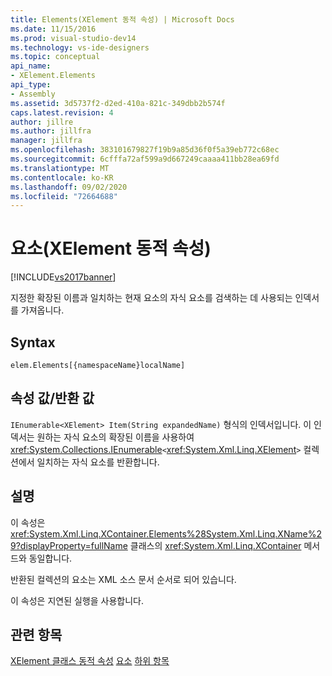 ```yaml
---
title: Elements(XElement 동적 속성) | Microsoft Docs
ms.date: 11/15/2016
ms.prod: visual-studio-dev14
ms.technology: vs-ide-designers
ms.topic: conceptual
api_name:
- XElement.Elements
api_type:
- Assembly
ms.assetid: 3d5737f2-d2ed-410a-821c-349dbb2b574f
caps.latest.revision: 4
author: jillre
ms.author: jillfra
manager: jillfra
ms.openlocfilehash: 383101679827f19b9a85d36f0f5a39eb772c68ec
ms.sourcegitcommit: 6cfffa72af599a9d667249caaaa411bb28ea69fd
ms.translationtype: MT
ms.contentlocale: ko-KR
ms.lasthandoff: 09/02/2020
ms.locfileid: "72664688"
---
```

# <a name="elements-xelement-dynamic-property"></a>요소(XElement 동적 속성)
[!INCLUDE[vs2017banner](../includes/vs2017banner.md)]

지정한 확장된 이름과 일치하는 현재 요소의 자식 요소를 검색하는 데 사용되는 인덱서를 가져옵니다.

## <a name="syntax"></a>Syntax

```
elem.Elements[{namespaceName}localName]
```

## <a name="property-valuereturn-value"></a>속성 값/반환 값
 `IEnumerable<XElement> Item(String expandedName)` 형식의 인덱서입니다. 이 인덱서는 원하는 자식 요소의 확장된 이름을 사용하여 <xref:System.Collections.IEnumerable>`<`<xref:System.Xml.Linq.XElement>`>` 컬렉션에서 일치하는 자식 요소를 반환합니다.

## <a name="remarks"></a>설명
 이 속성은 <xref:System.Xml.Linq.XContainer.Elements%28System.Xml.Linq.XName%29?displayProperty=fullName> 클래스의 <xref:System.Xml.Linq.XContainer> 메서드와 동일합니다.

 반환된 컬렉션의 요소는 XML 소스 문서 순서로 되어 있습니다.

 이 속성은 지연된 실행을 사용합니다.

## <a name="see-also"></a>관련 항목
 [XElement 클래스 동적 속성](../designers/xelement-class-dynamic-properties.md) [요소](../designers/element-xelement-dynamic-property.md) [하위 항목](../designers/descendants-xelement-dynamic-property.md)

